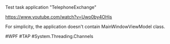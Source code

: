 Test task application "TelephoneExchange"

https://www.youtube.com/watch?v=Uwo0by4OHjs

For simplicity, the application doesn't contain MainWindowViewModel class.

#WPF #TAP #System.Threading.Channels
